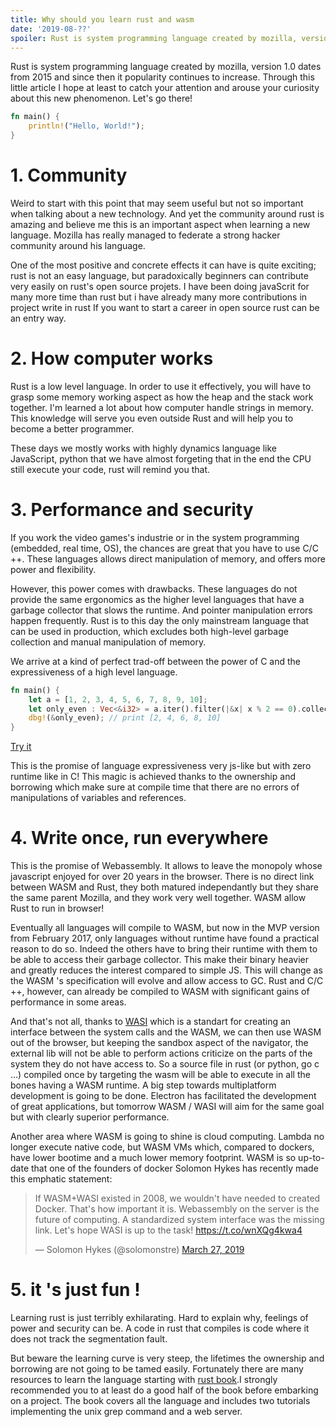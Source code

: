 ```yaml
---
title: Why should you learn rust and wasm
date: '2019-08-??'
spoiler: Rust is system programming language created by mozilla, version 1.0 dates from 2015
---
```


Rust is system programming language created by mozilla, version 1.0 dates from 2015 and since then it popularity continues to increase. Through this little article I hope at least to catch your attention and arouse your curiosity about this new phenomenon.
Let's go there!

```rust
fn main() {
    println!("Hello, World!");
}
```

# 1. Community
Weird to start with this point that may seem useful but not so important when talking about a new technology. And yet the community around rust is amazing and believe me this is an important aspect when learning a new language. Mozilla has really managed to federate a strong hacker community around his language.

One of the most positive and concrete effects it can have is quite exciting; rust is not an easy language, but paradoxically beginners can contribute very easily on rust's open source projets. I have been doing javaScrit for many more time than rust but i have already many more contributions in project write in rust
If you want to start a career in open source rust can be an entry way. 

# 2. How computer works
Rust is a low level language. In order to use it effectively, you will have to grasp some memory working aspect as how the heap and the stack work together. I'm learned a lot about how computer handle strings in memory.   
This knowledge will serve you even outside Rust and will help you to become a better programmer. 


These days we mostly works with highly dynamics language like JavaScript, python that we have almost forgeting that in the end the CPU still execute your code, rust will remind you that.

# 3. Performance and security
If you work the video games's industrie or in the system programming (embedded, real time, OS), the chances are great that you have to use C/C ++. These languages allows direct manipulation of memory, and offers more power and flexibility.

However, this power comes with drawbacks. These languages ​​do not provide the same ergonomics as the higher level languages ​​that have a garbage collector that slows the runtime. And pointer manipulation errors happen frequently. Rust is to this day the only mainstream language that can be used in production, which excludes both high-level garbage collection and manual manipulation of memory. 

We arrive at a kind of perfect trad-off between the power of C and the expressiveness of a high level language.

```rust
fn main() {
    let a = [1, 2, 3, 4, 5, 6, 7, 8, 9, 10];
    let only_even : Vec<&i32> = a.iter().filter(|&x| x % 2 == 0).collect();
    dbg!(&only_even); // print [2, 4, 6, 8, 10]
}
```
[Try it](https://play.integer32.com/?version=stable&mode=debug&edition=2018&gist=4c1f5d7094d7484176829522a493fccb)


This is the promise of language expressiveness very js-like but with zero runtime like in C!
This magic is achieved thanks to the ownership and borrowing which make sure at compile time that there are no errors of manipulations of variables and references.

# 4. Write once, run everywhere

This is the promise of Webassembly. It allows to leave the monopoly whose javascript enjoyed for over 20 years in the browser. There is no direct link between WASM and Rust, they both matured independantly but they share the same parent Mozilla, and they work very well together. WASM allow Rust to run in browser! 


Eventually all languages ​​will compile to WASM, but now in the MVP version from February 2017, only languages ​​without runtime have found a practical reason to do so. Indeed the others have to bring their runtime with them to be able to access their garbage collector. This make their binary heavier and greatly reduces the interest compared to simple JS. This will change as the WASM 's specification will evolve and allow access to GC. 
Rust and C/C ++, however, can already be compiled to WASM with significant gains of performance in some areas.


And that's not all, thanks to [WASI](https://hacks.mozilla.org/2019/03/standardizing-wasi-a-webassembly-system-interface/) which is a standart for creating an interface between the system calls and the WASM, we can then use WASM out of the browser, but keeping the sandbox aspect of the navigator, the external lib will not be able to perform actions criticize on the parts of the system they do not have access to. So a source file in rust (or python, go c ...) compiled once by targeting the wasm will be able to execute in all the bones having a WASM runtime. A big step towards multiplatform development is going to be done. Electron has facilitated the development of great applications, but tomorrow WASM / WASI will aim for the same goal but with clearly superior performance.


Another area where WASM is going to shine is cloud computing. Lambda no longer execute native code, but WASM VMs which, compared to dockers, have lower bootime and a much lower memory footprint. WASM is so up-to-date that one of the founders of docker Solomon Hykes has recently made this emphatic statement: 
<blockquote class="twitter-tweet"><p lang="en" dir="ltr">If WASM+WASI existed in 2008, we wouldn&#39;t have needed to created Docker. That&#39;s how important it is. Webassembly on the server is the future of computing. A standardized system interface was the missing link. Let&#39;s hope WASI is up to the task! <a href="https://t.co/wnXQg4kwa4">https://t.co/wnXQg4kwa4</a></p>&mdash; Solomon Hykes (@solomonstre) <a href="https://twitter.com/solomonstre/status/1111004913222324225?ref_src=twsrc%5Etfw">March 27, 2019</a></blockquote> <script async src="https://platform.twitter.com/widgets.js" charset="utf-8"></script>


# 5. it 's just fun !

Learning rust is just terribly exhilarating. Hard to explain why, feelings of power and security can be. A code in rust that compiles is code where it does not track the segmentation fault.

But beware the learning curve is very steep, the lifetimes the ownership and borrowing are not going to be tamed easily. Fortunately there are many resources to learn the language starting with [rust book](https://doc.rust-lang.org/book/).I strongly recommended you to at least do a good half of the book before embarking on a project. The book covers all the language and includes two tutorials implementing the unix grep command and a web server.